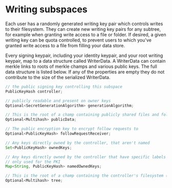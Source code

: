 # Writing subspaces

Each user has a randomly generated writing key pair which controls writes to their filesystem. They can create new writing key pairs for any subtree, for example when granting write access to a file or folder. If desired, a given writing key can be quota controlled, to prevent users to which you've granted write access to a file from filling your data store.

Every signing keypair, including your identity keypair, and your root writing keypair, map to a data structure called WriterData. A WriterData can contain merkle links to roots of merkle champs and various public keys. The full data structure is listed below. If any of the properties are empty they do not contribute to the size of the serialized WriterData. 

```java
// the public signing key controlling this subspace
PublicKeyHash controller;

// publicly readable and present on owner keys
Optional<SecretGenerationAlgorithm> generationAlgorithm;

// This is the root of a champ containing publicly shared files and folders (a lookup from path to capability)
Optional<Multihash> publicData;

// The public encryption key to encrypt follow requests to
Optional<PublicKeyHash> followRequestReceiver;

// Any keys directly owned by the controller, that aren't named
Set<PublicKeyHash> ownedKeys;

// Any keys directly owned by the controller that have specific labels
// only used for the PKI
Map<String, PublicKeyHash> namedOwnedKeys;

// This is the root of a champ containing the controller's filesystem (present on writer keys)
Optional<Multihash> tree;
```